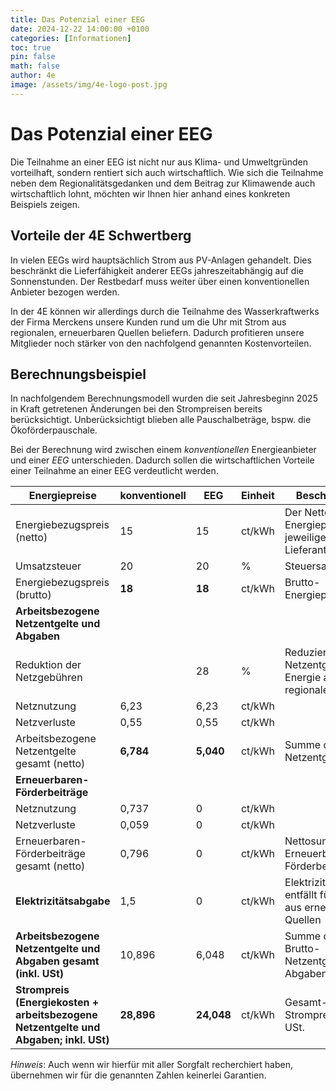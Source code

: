 ```yaml
---
title: Das Potenzial einer EEG
date: 2024-12-22 14:00:00 +0100
categories: [Informationen]
toc: true
pin: false
math: false
author: 4e
image: /assets/img/4e-logo-post.jpg
---
```


# Das Potenzial einer EEG

Die Teilnahme an einer EEG ist nicht nur aus Klima- und Umweltgründen vorteilhaft, sondern rentiert sich auch wirtschaftlich.
Wie sich die Teilnahme neben dem Regionalitätsgedanken und dem Beitrag zur Klimawende auch wirtschaftlich lohnt, möchten wir
Ihnen hier anhand eines konkreten Beispiels zeigen.

## Vorteile der 4E Schwertberg

In vielen EEGs wird hauptsächlich Strom aus PV-Anlagen gehandelt. Dies beschränkt die Lieferfähigkeit
anderer EEGs jahreszeitabhängig auf die Sonnenstunden. Der Restbedarf muss weiter über einen
konventionellen Anbieter bezogen werden.

In der 4E können wir allerdings durch die Teilnahme des Wasserkraftwerks der Firma Merckens unsere Kunden
rund um die Uhr mit Strom aus regionalen, erneuerbaren Quellen beliefern. Dadurch profitieren unsere
Mitglieder noch stärker von den nachfolgend genannten Kostenvorteilen.

## Berechnungsbeispiel

In nachfolgendem Berechnungsmodell wurden die seit Jahresbeginn 2025 in Kraft getretenen Änderungen bei den Strompreisen bereits
berücksichtigt. Unberücksichtigt blieben alle Pauschalbeträge, bspw. die Ökoförderpauschale.

Bei der Berechnung wird zwischen einem _konventionellen_ Energieanbieter und einer _EEG_ unterschieden. Dadurch sollen die
wirtschaftlichen Vorteile einer Teilnahme an einer EEG verdeutlicht werden. 

| Energiepreise | konventionell | EEG | Einheit | Beschreibung |
| --- | --- | --- | --- | --- |
|Energiebezugspreis (netto) | 15 | 15 |ct/kWh |Der Netto-Energiepreis des jeweiligen Lieferanten |
|Umsatzsteuer | 20 | 20 |% |Steuersatz |
|Energiebezugspreis (brutto) | **18** | **18** |ct/kWh |Brutto-Energiepreis  |
| **Arbeitsbezogene Netzentgelte und Abgaben** ||
|Reduktion der Netzgebühren |  | 28 |% |Reduziertes Netzentgelt für Energie aus einer regionalen EEG  |
|Netznutzung | 6,23 | 6,23 |ct/kWh ||
|Netzverluste | 0,55 | 0,55 |ct/kWh ||
|Arbeitsbezogene Netzentgelte gesamt (netto) | **6,784** | **5,040** |ct/kWh|Summe der Netto-Netzentgelte |
| **Erneuerbaren-Förderbeiträge** |  |
|Netznutzung | 0,737 | 0 |ct/kWh ||
|Netzverluste | 0,059 | 0 |ct/kWh ||
|Erneuerbaren-Förderbeiträge gesamt (netto) | 0,796 | 0 |ct/kWh |Nettosumme der Erneuerbaren Förderbeiträge |
| **Elektrizitätsabgabe** | 1,5 | 0 |ct/kWh |Elektrizitätsabgabe entfällt für Strom aus erneuerbaren Quellen |
| **Arbeitsbezogene Netzentgelte und Abgaben gesamt (inkl. USt)** | 10,896 | 6,048 |ct/kWh | Summe der Brutto-Netzentgelte und Abgaben |
| **Strompreis (Energiekosten + arbeitsbezogene Netzentgelte und Abgaben; inkl. USt)** | **28,896** | **24,048** |ct/kWh |Gesamt-Strompreis inkl. USt. |


_Hinweis_: Auch wenn wir hierfür mit aller Sorgfalt recherchiert haben, übernehmen wir für die genannten Zahlen keinerlei Garantien.
